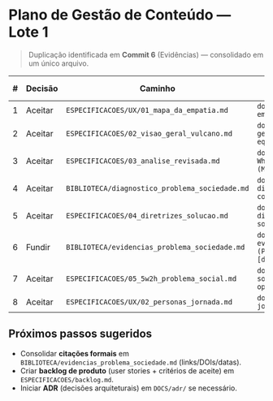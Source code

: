 # Plano de Gestão de Conteúdo — Lote 1 

> Duplicação identificada em **Commit 6** (Evidências) — consolidado em um único arquivo.

| # | Decisão | Caminho | Mensagem de Commit (sugerida) |
|---|---------|---------|--------------------------------|
| 1 | Aceitar | `ESPECIFICACOES/UX/01_mapa_da_empatia.md` | `docs(ux): adicionar mapa da empatia (WhatsApp-first)` |
| 2 | Aceitar | `ESPECIFICACOES/02_visao_geral_vulcano.md` | `docs(especificacoes): visão geral do Vulcano (stack, equipe, Scrum)` |
| 3 | Aceitar | `ESPECIFICACOES/03_analise_revisada.md` | `docs: análise revisada What/Why/Where/When/Who/How (MVP e prazos)` |
| 4 | Aceitar | `BIBLIOTECA/diagnostico_problema_sociedade.md` | `docs(biblioteca): diagnóstico do problema na construção civil` |
| 5 | Aceitar | `ESPECIFICACOES/04_diretrizes_solucao.md` | `docs(design-servico): diretrizes e proposta de solução de contratação` |
| 6 | Fundir | `BIBLIOTECA/evidencias_problema_sociedade.md` | `docs(biblioteca): evidências do problema (PNAD, FGV, CNI, TIC) [dedup]` |
| 7 | Aceitar | `ESPECIFICACOES/05_5w2h_problema_social.md` | `docs: 5W2H do problema social (indicadores operacionais)` |
| 8 | Aceitar | `ESPECIFICACOES/UX/02_personas_jornada.md` | `docs(ux): personas e jornada AS-IS/TO-BE` |

## Próximos passos sugeridos
- Consolidar **citações formais** em `BIBLIOTECA/evidencias_problema_sociedade.md` (links/DOIs/datas).
- Criar **backlog de produto** (user stories + critérios de aceite) em `ESPECIFICACOES/backlog.md`.
- Iniciar **ADR** (decisões arquiteturais) em `DOCS/adr/` se necessário.
